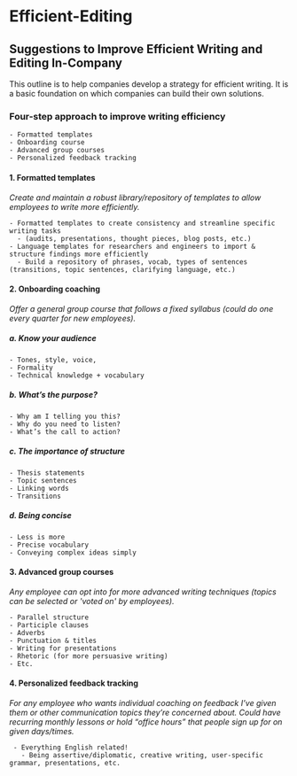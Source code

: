 # Efficient-Editing
## Suggestions to Improve Efficient Writing and Editing In-Company
This outline is to help companies develop a strategy for efficient writing. It is a basic foundation on which companies can build their own solutions.  

### Four-step approach to improve writing efficiency 
    - Formatted templates
    - Onboarding course
    - Advanced group courses
    - Personalized feedback tracking

#### 1. Formatted templates
*Create and maintain a robust library/repository of templates to allow employees to write more efficiently.* 

    - Formatted templates to create consistency and streamline specific writing tasks 
      - (audits, presentations, thought pieces, blog posts, etc.)
    - Language templates for researchers and engineers to import & structure findings more efficiently
      - Build a repository of phrases, vocab, types of sentences (transitions, topic sentences, clarifying language, etc.)

#### 2. Onboarding coaching
*Offer a general group course that follows a fixed syllabus (could do one every quarter for new employees).*

##### a. Know your audience
    - Tones, style, voice, 
    - Formality
    - Technical knowledge + vocabulary
##### b. What’s the purpose?
    - Why am I telling you this?
    - Why do you need to listen?
    - What’s the call to action?
##### c. The importance of structure
    - Thesis statements
    - Topic sentences
    - Linking words
    - Transitions
##### d. Being concise
    - Less is more
    - Precise vocabulary
    - Conveying complex ideas simply


#### 3. Advanced group courses 
*Any employee can opt into for more advanced writing techniques (topics can be selected or 'voted on' by employees).*
  
    - Parallel structure
    - Participle clauses
    - Adverbs
    - Punctuation & titles
    - Writing for presentations
    - Rhetoric (for more persuasive writing)
    - Etc. 

#### 4. Personalized feedback tracking
*For any employee who wants individual coaching on feedback I’ve given them or other communication topics they’re concerned about. Could have recurring monthly lessons or hold “office hours” that people sign up for on given days/times.* 

     - Everything English related!
       - Being assertive/diplomatic, creative writing, user-specific grammar, presentations, etc.

